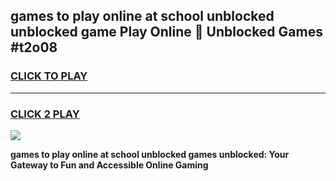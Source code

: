 
## games to play online at school unblocked unblocked game Play Online 👋 Unblocked Games #t2o08
<h3>
<a href="https://premium.freeplayer.one?title=games_to_play_online_at_school_unblocked&ref=21F">CLICK TO PLAY</a></h3>
<hr>

<h3>
<a href="https://premium.freeplayer.one?title=games_to_play_online_at_school_unblocked&ref=21F">CLICK 2 PLAY</a>
  
</h3>

<a href="https://premium.freeplayer.one?title=games_to_play_online_at_school_unblocked&ref=21F/"><img src="https://clearcache.store/games.png"></a>


**games to play online at school unblocked games unblocked: Your Gateway to Fun and Accessible Online Gaming**
